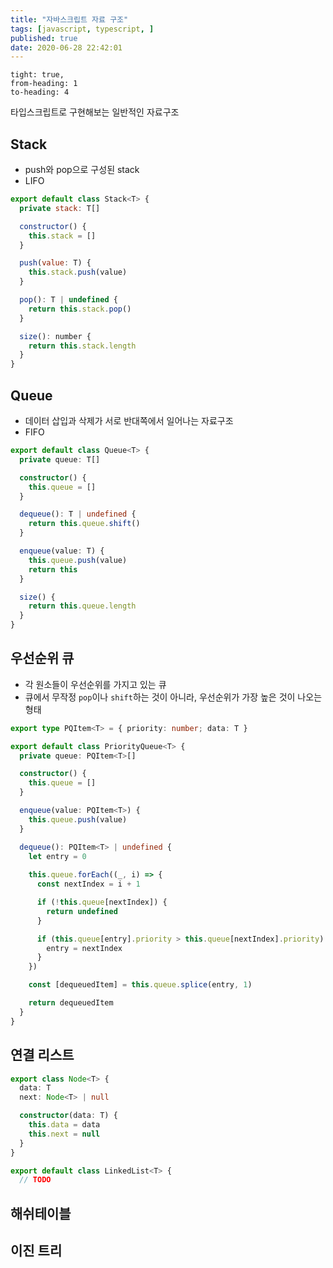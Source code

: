 ```yaml
---
title: "자바스크립트 자료 구조"
tags: [javascript, typescript, ]
published: true
date: 2020-06-28 22:42:01
---
```


```toc
tight: true,
from-heading: 1
to-heading: 4
```

타입스크립트로 구현해보는 일반적인 자료구조

## Stack

- push와 pop으로 구성된 stack
- LIFO

```javascript
export default class Stack<T> {
  private stack: T[]

  constructor() {
    this.stack = []
  }

  push(value: T) {
    this.stack.push(value)
  }

  pop(): T | undefined {
    return this.stack.pop()
  }

  size(): number {
    return this.stack.length
  }
}
```

## Queue

- 데이터 삽입과 삭제가 서로 반대쪽에서 일어나는 자료구조
- FIFO

```typescript
export default class Queue<T> {
  private queue: T[]

  constructor() {
    this.queue = []
  }

  dequeue(): T | undefined {
    return this.queue.shift()
  }

  enqueue(value: T) {
    this.queue.push(value)
    return this
  }

  size() {
    return this.queue.length
  }
}
```

## 우선순위 큐

- 각 원소들이 우선순위를 가지고 있는 큐
- 큐에서 무작정 `pop`이나 `shift`하는 것이 아니라, 우선순위가 가장 높은 것이 나오는 형태

```typescript
export type PQItem<T> = { priority: number; data: T }

export default class PriorityQueue<T> {
  private queue: PQItem<T>[]

  constructor() {
    this.queue = []
  }

  enqueue(value: PQItem<T>) {
    this.queue.push(value)
  }

  dequeue(): PQItem<T> | undefined {
    let entry = 0
    
    this.queue.forEach((_, i) => {
      const nextIndex = i + 1

      if (!this.queue[nextIndex]) {
        return undefined
      }

      if (this.queue[entry].priority > this.queue[nextIndex].priority) {
        entry = nextIndex
      }
    })

    const [dequeuedItem] = this.queue.splice(entry, 1)

    return dequeuedItem
  }
}
```

## 연결 리스트

```typescript
export class Node<T> {
  data: T 
  next: Node<T> | null

  constructor(data: T) {
    this.data = data
    this.next = null
  }
}

export default class LinkedList<T> {
  // TODO
```

## 해쉬테이블

## 이진 트리